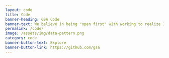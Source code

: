 ```yaml
---
layout: code
title: Code
banner-heading: GSA Code
banner-text: We believe in being "open first" with working to realize 100% open source code across the Agency. While we may be a little ways away from being fully 100% open source, we take pride in being the government standard for open sourcing.  What we create is the people's code! Likewise, what we do should be transparent and available to the public. So please, explore some of our public data-innovate, create, and make sure to give us your feedback.
permalink: /code/
image: /assets/img/data-pattern.png
category: code
banner-button-text: Explore
banner-button-link: https://github.com/gsa
---
```


